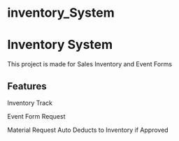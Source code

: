 ﻿# inventory_System

<h1>Inventory System</h1>

<p>This project is made for Sales Inventory and Event Forms</p>

<h2>Features</h2>

<p>Inventory Track</p>
<p>Event Form Request</p>
<p>Material Request Auto Deducts to Inventory if Approved</p>
